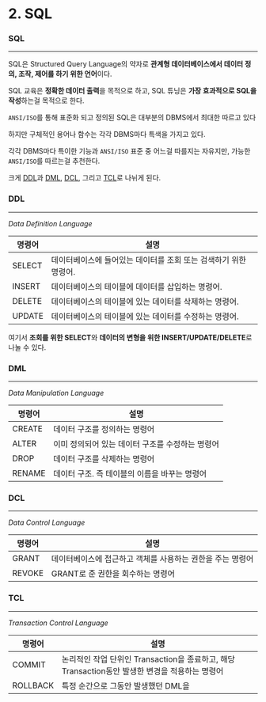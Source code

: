 # 2. SQL

### SQL

---

SQL은 Structured Query Language의 약자로 **관계형 데이터베이스에서 데이터 정의, 조작, 제어를 하기 위한 언어**이다.

SQL 교육은 **정확한 데이터 출력**을 목적으로 하고, SQL 튜닝은 **가장 효과적으로 SQL을 작성**하는걸 목적으로 한다.



`ANSI/ISO`를 통해 표준화 되고 정의된 SQL은 대부분의 DBMS에서 최대한 따르고 있다

하지만 구체적인 용어나 함수는 각각 DBMS마다 특색을 가지고 있다.



각각 DBMS마다 특이한 기능과 `ANSI/ISO` 표준 중 어느걸 따를지는 자유지만, 가능한 `ANSI/ISO`를 따르는걸 추천한다.



크게 [DDL](#DDL)과 [DML](#DML), [DCL](#DCL), 그리고 [TCL](#TCL)로 나뉘게 된다.



### DDL

---

*Data Definition Language*

| 명령어 | 설명                                                         |
| ------ | ------------------------------------------------------------ |
| SELECT | 데이터베이스에 들어있는 데이터를 조회 또는 검색하기 위한 명령어. |
| INSERT | 데이터베이스의 테이블에 데이터를 삽입하는 명령어.            |
| DELETE | 데이터베이스의 테이블에 있는 데이터를 삭제하는 명령어.       |
| UPDATE | 데이터베이스의 테이블에 있는 데이터를 수정하는 명령어.       |

여기서 **조회를 위한 SELECT**와 **데이터의 변형을 위한 INSERT/UPDATE/DELETE**로 나눌 수 있다.



### DML

---

*Data Manipulation Language*

| 명령어 | 설명                                             |
| ------ | ------------------------------------------------ |
| CREATE | 데이터 구조를 정의하는 명령어                    |
| ALTER  | 이미 정의되어 있는 데이터 구조를 수정하는 명령어 |
| DROP   | 데이터 구조를 삭제하는 명령어                    |
| RENAME | 데이터 구조. 즉 테이블의 이름을 바꾸는 명령어    |



### DCL

---

*Data Control Language*

| 명령어 | 설명                                                       |
| ------ | ---------------------------------------------------------- |
| GRANT  | 데이터베이스에 접근하고 객체를 사용하는 권한을 주는 명령어 |
| REVOKE | GRANT로 준 권한을 회수하는 명령어                          |



### TCL

---

*Transaction Control Language*

| 명령어   | 설명                                                         |
| -------- | ------------------------------------------------------------ |
| COMMIT   | 논리적인 작업 단위인 Transaction을 종료하고, 해당 Transaction동안 발생한 변경을 적용하는 명령어 |
| ROLLBACK | 특정 순간으로 그동안 발생했던 DML을                          |

